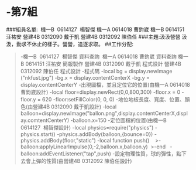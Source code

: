 # -第7組
###組員名單:  機一B  0614127  楊智傑 機一A 0614018 曹鈞崴 機一B 0614151 汪祐安 營建4B 0312090 戴于凱 營建4B 0312092 陳伯任
###主題:汲汲營營 汲汲，勤求不休止的樣子。營營，追逐求取。
##工作分配:
>-機一B  0614127  楊智傑 資料查詢  機一A 0614018 曹鈞崴 資料查詢 機一B 0614151 汪祐安 簡報製作 營建4B 0312090 戴于凱 程式設計 營建4B 0312092 陳伯任 程式設計
>-程式碼
>-local bg = display.newImage ("nkfust.jpg") 
>-bg.x = display.contentCenterX
>-bg.y = display.contentCenterY 
>-出現圖檔，並且定位它的位置(由機一A 0614018 曹鈞崴設計)
>-local floor=display.newRect(0,0,800,300)
>-floor.x = 0
>-floor.y = 620
>-floor:setFillColor(0, 0, 0)
>-地位地板長度、寬度、位置、顏色(由營建4B 0312090 戴于凱設計)
>-local balloon=display.newImage("ballon.png",display.contentCenterX,display.comtentCenterY)
>-balloon.x=150
>-定位圖檔的位置(由機一B  0614127  楊智傑設計)
>-local physics=require("physics")
>-physics.start()
>-physics.addBody(balloon,{bounce=0})
>-physics.addBody(floor,"static")
>-local function push()
    >-balloon:applyLinearImpulse(0,-2,balloon.x,balloon.y)
  >-end
  
>-balloon:addEventListener("tap",push)
>-設定物理性質，球的彈性，點下去會上彈的性質(由營建4B 0312092 陳伯任設計)

